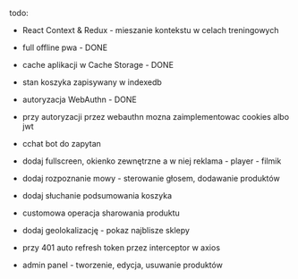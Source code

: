 todo:
- React Context & Redux - mieszanie kontekstu w celach treningowych
- full offline pwa - DONE
- cache aplikacji w Cache Storage - DONE
- stan koszyka zapisywany w indexedb
- autoryzacja WebAuthn - DONE
- przy autoryzacji przez webauthn mozna zaimplementowac cookies albo jwt
- cchat bot do zapytan
- dodaj fullscreen, okienko zewnętrzne a w niej reklama - player - filmik
- dodaj rozpoznanie mowy - sterowanie głosem, dodawanie produktów
- dodaj słuchanie podsumowania koszyka
- customowa operacja sharowania produktu
- dodaj geolokalizację - pokaz najblisze sklepy
- przy 401 auto refresh token przez interceptor w axios

- admin panel - tworzenie, edycja, usuwanie produktów